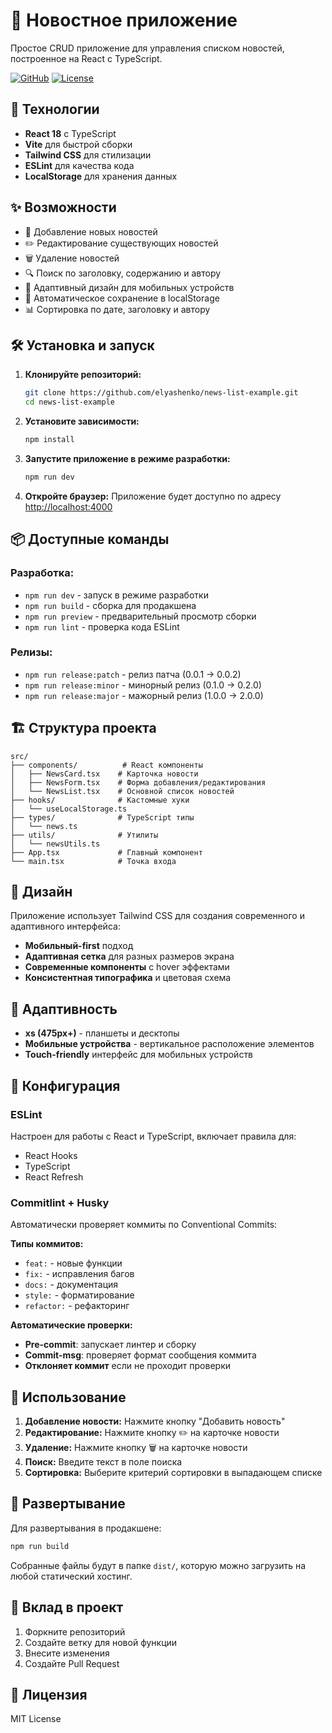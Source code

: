 # 📰 Новостное приложение

Простое CRUD приложение для управления списком новостей, построенное на React с TypeScript.

[![GitHub](https://img.shields.io/badge/GitHub-Repository-blue?style=flat-square&logo=github)](https://github.com/elyashenko/news-list-example)
[![License](https://img.shields.io/badge/License-MIT-green?style=flat-square)](LICENSE)

## 🚀 Технологии

- **React 18** с TypeScript
- **Vite** для быстрой сборки
- **Tailwind CSS** для стилизации
- **ESLint** для качества кода
- **LocalStorage** для хранения данных

## ✨ Возможности

- 📝 Добавление новых новостей
- ✏️ Редактирование существующих новостей
- 🗑️ Удаление новостей
- 🔍 Поиск по заголовку, содержанию и автору
- 📱 Адаптивный дизайн для мобильных устройств
- 💾 Автоматическое сохранение в localStorage
- 📊 Сортировка по дате, заголовку и автору

## 🛠️ Установка и запуск

1. **Клонируйте репозиторий:**
   ```bash
   git clone https://github.com/elyashenko/news-list-example.git
   cd news-list-example
   ```

2. **Установите зависимости:**
   ```bash
   npm install
   ```

3. **Запустите приложение в режиме разработки:**
   ```bash
   npm run dev
   ```

4. **Откройте браузер:**
   Приложение будет доступно по адресу [http://localhost:4000](http://localhost:4000)

## 📦 Доступные команды

### **Разработка:**
- `npm run dev` - запуск в режиме разработки
- `npm run build` - сборка для продакшена
- `npm run preview` - предварительный просмотр сборки
- `npm run lint` - проверка кода ESLint



### **Релизы:**
- `npm run release:patch` - релиз патча (0.0.1 → 0.0.2)
- `npm run release:minor` - минорный релиз (0.1.0 → 0.2.0)
- `npm run release:major` - мажорный релиз (1.0.0 → 2.0.0)

## 🏗️ Структура проекта

```
src/
├── components/          # React компоненты
│   ├── NewsCard.tsx    # Карточка новости
│   ├── NewsForm.tsx    # Форма добавления/редактирования
│   └── NewsList.tsx    # Основной список новостей
├── hooks/              # Кастомные хуки
│   └── useLocalStorage.ts
├── types/              # TypeScript типы
│   └── news.ts
├── utils/              # Утилиты
│   └── newsUtils.ts
├── App.tsx             # Главный компонент
└── main.tsx            # Точка входа
```

## 🎨 Дизайн

Приложение использует Tailwind CSS для создания современного и адаптивного интерфейса:

- **Мобильный-first** подход
- **Адаптивная сетка** для разных размеров экрана
- **Современные компоненты** с hover эффектами
- **Консистентная типографика** и цветовая схема

## 📱 Адаптивность

- **xs (475px+)** - планшеты и десктопы
- **Мобильные устройства** - вертикальное расположение элементов
- **Touch-friendly** интерфейс для мобильных устройств

## 🔧 Конфигурация

### ESLint
Настроен для работы с React и TypeScript, включает правила для:
- React Hooks
- TypeScript
- React Refresh

### Commitlint + Husky
Автоматически проверяет коммиты по Conventional Commits:

**Типы коммитов:**
- `feat:` - новые функции
- `fix:` - исправления багов
- `docs:` - документация
- `style:` - форматирование
- `refactor:` - рефакторинг

**Автоматические проверки:**
- **Pre-commit**: запускает линтер и сборку
- **Commit-msg**: проверяет формат сообщения коммита
- **Отклоняет коммит** если не проходит проверки

## 📝 Использование

1. **Добавление новости:** Нажмите кнопку "Добавить новость"
2. **Редактирование:** Нажмите кнопку ✏️ на карточке новости
3. **Удаление:** Нажмите кнопку 🗑️ на карточке новости
4. **Поиск:** Введите текст в поле поиска
5. **Сортировка:** Выберите критерий сортировки в выпадающем списке

## 🚀 Развертывание

Для развертывания в продакшене:

```bash
npm run build
```

Собранные файлы будут в папке `dist/`, которую можно загрузить на любой статический хостинг.

## 🤝 Вклад в проект

1. Форкните репозиторий
2. Создайте ветку для новой функции
3. Внесите изменения
4. Создайте Pull Request

## 📄 Лицензия

MIT License
